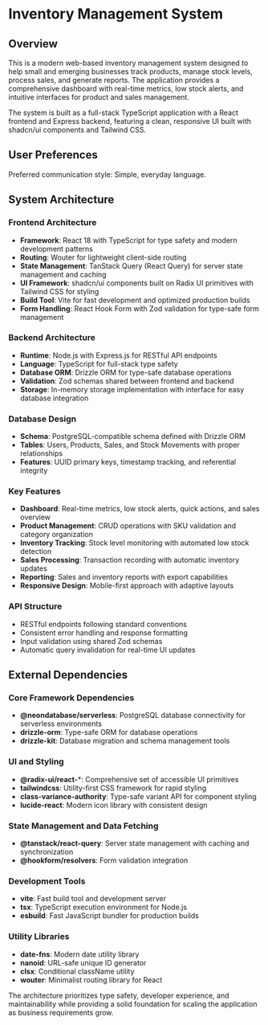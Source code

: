 # Inventory Management System

## Overview

This is a modern web-based inventory management system designed to help small and emerging businesses track products, manage stock levels, process sales, and generate reports. The application provides a comprehensive dashboard with real-time metrics, low stock alerts, and intuitive interfaces for product and sales management.

The system is built as a full-stack TypeScript application with a React frontend and Express backend, featuring a clean, responsive UI built with shadcn/ui components and Tailwind CSS.

## User Preferences

Preferred communication style: Simple, everyday language.

## System Architecture

### Frontend Architecture
- **Framework**: React 18 with TypeScript for type safety and modern development patterns
- **Routing**: Wouter for lightweight client-side routing
- **State Management**: TanStack Query (React Query) for server state management and caching
- **UI Framework**: shadcn/ui components built on Radix UI primitives with Tailwind CSS for styling
- **Build Tool**: Vite for fast development and optimized production builds
- **Form Handling**: React Hook Form with Zod validation for type-safe form management

### Backend Architecture
- **Runtime**: Node.js with Express.js for RESTful API endpoints
- **Language**: TypeScript for full-stack type safety
- **Database ORM**: Drizzle ORM for type-safe database operations
- **Validation**: Zod schemas shared between frontend and backend
- **Storage**: In-memory storage implementation with interface for easy database integration

### Database Design
- **Schema**: PostgreSQL-compatible schema defined with Drizzle ORM
- **Tables**: Users, Products, Sales, and Stock Movements with proper relationships
- **Features**: UUID primary keys, timestamp tracking, and referential integrity

### Key Features
- **Dashboard**: Real-time metrics, low stock alerts, quick actions, and sales overview
- **Product Management**: CRUD operations with SKU validation and category organization
- **Inventory Tracking**: Stock level monitoring with automated low stock detection
- **Sales Processing**: Transaction recording with automatic inventory updates
- **Reporting**: Sales and inventory reports with export capabilities
- **Responsive Design**: Mobile-first approach with adaptive layouts

### API Structure
- RESTful endpoints following standard conventions
- Consistent error handling and response formatting
- Input validation using shared Zod schemas
- Automatic query invalidation for real-time UI updates

## External Dependencies

### Core Framework Dependencies
- **@neondatabase/serverless**: PostgreSQL database connectivity for serverless environments
- **drizzle-orm**: Type-safe ORM for database operations
- **drizzle-kit**: Database migration and schema management tools

### UI and Styling
- **@radix-ui/react-***: Comprehensive set of accessible UI primitives
- **tailwindcss**: Utility-first CSS framework for rapid styling
- **class-variance-authority**: Type-safe variant API for component styling
- **lucide-react**: Modern icon library with consistent design

### State Management and Data Fetching
- **@tanstack/react-query**: Server state management with caching and synchronization
- **@hookform/resolvers**: Form validation integration

### Development Tools
- **vite**: Fast build tool and development server
- **tsx**: TypeScript execution environment for Node.js
- **esbuild**: Fast JavaScript bundler for production builds

### Utility Libraries
- **date-fns**: Modern date utility library
- **nanoid**: URL-safe unique ID generator
- **clsx**: Conditional className utility
- **wouter**: Minimalist routing library for React

The architecture prioritizes type safety, developer experience, and maintainability while providing a solid foundation for scaling the application as business requirements grow.